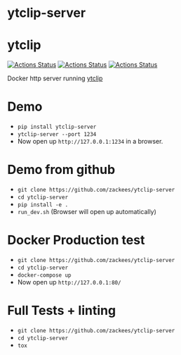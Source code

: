 # ytclip-server

# ytclip

[![Actions Status](https://github.com/zackees/ytclip-server/workflows/MacOS_Tests/badge.svg)](https://github.com/zackees/ytclip/actions/workflows/push_macos.yml)
[![Actions Status](https://github.com/zackees/ytclip-server/workflows/Win_Tests/badge.svg)](https://github.com/zackees/ytclip/actions/workflows/push_win.yml)
[![Actions Status](https://github.com/zackees/ytclip-server/workflows/Ubuntu_Tests/badge.svg)](https://github.com/zackees/ytclip/actions/workflows/push_ubuntu.yml)


Docker http server running [ytclip](https://github.com/zackees/ytclip)

# Demo

  * `pip install ytclip-server`
  * `ytclip-server --port 1234`
  * Now open up `http://127.0.0.1:1234` in a browser.

# Demo from github

  * `git clone https://github.com/zackees/ytclip-server`
  * `cd ytclip-server`
  * `pip install -e .`
  * `run_dev.sh` (Browser will open up automatically)

# Docker Production test

  * `git clone https://github.com/zackees/ytclip-server`
  * `cd ytclip-server`
  * `docker-compose up`
  * Now open up `http://127.0.0.1:80/`

# Full Tests + linting

  * `git clone https://github.com/zackees/ytclip-server`
  * `cd ytclip-server`
  * `tox`